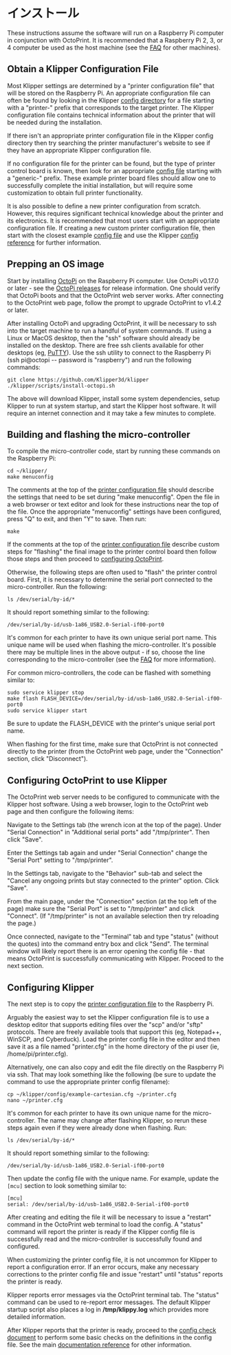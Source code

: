 # インストール

These instructions assume the software will run on a Raspberry Pi computer in conjunction with OctoPrint. It is recommended that a Raspberry Pi 2, 3, or 4 computer be used as the host machine (see the [FAQ](FAQ.md#can-i-run-klipper-on-something-other-than-a-raspberry-pi-3) for other machines).

## Obtain a Klipper Configuration File

Most Klipper settings are determined by a "printer configuration file" that will be stored on the Raspberry Pi. An appropriate configuration file can often be found by looking in the Klipper [config directory](../config/) for a file starting with a "printer-" prefix that corresponds to the target printer. The Klipper configuration file contains technical information about the printer that will be needed during the installation.

If there isn't an appropriate printer configuration file in the Klipper config directory then try searching the printer manufacturer's website to see if they have an appropriate Klipper configuration file.

If no configuration file for the printer can be found, but the type of printer control board is known, then look for an appropriate [config file](../config/) starting with a "generic-" prefix. These example printer board files should allow one to successfully complete the initial installation, but will require some customization to obtain full printer functionality.

It is also possible to define a new printer configuration from scratch. However, this requires significant technical knowledge about the printer and its electronics. It is recommended that most users start with an appropriate configuration file. If creating a new custom printer configuration file, then start with the closest example [config file](../config/) and use the Klipper [config reference](Config_Reference.md) for further information.

## Prepping an OS image

Start by installing [OctoPi](https://github.com/guysoft/OctoPi) on the Raspberry Pi computer. Use OctoPi v0.17.0 or later - see the [OctoPi releases](https://github.com/guysoft/OctoPi/releases) for release information. One should verify that OctoPi boots and that the OctoPrint web server works. After connecting to the OctoPrint web page, follow the prompt to upgrade OctoPrint to v1.4.2 or later.

After installing OctoPi and upgrading OctoPrint, it will be necessary to ssh into the target machine to run a handful of system commands. If using a Linux or MacOS desktop, then the "ssh" software should already be installed on the desktop. There are free ssh clients available for other desktops (eg, [PuTTY](https://www.chiark.greenend.org.uk/~sgtatham/putty/)). Use the ssh utility to connect to the Raspberry Pi (ssh pi@octopi -- password is "raspberry") and run the following commands:

```
git clone https://github.com/Klipper3d/klipper
./klipper/scripts/install-octopi.sh
```

The above will download Klipper, install some system dependencies, setup Klipper to run at system startup, and start the Klipper host software. It will require an internet connection and it may take a few minutes to complete.

## Building and flashing the micro-controller

To compile the micro-controller code, start by running these commands on the Raspberry Pi:

```
cd ~/klipper/
make menuconfig
```

The comments at the top of the [printer configuration file](#obtain-a-klipper-configuration-file) should describe the settings that need to be set during "make menuconfig". Open the file in a web browser or text editor and look for these instructions near the top of the file. Once the appropriate "menuconfig" settings have been configured, press "Q" to exit, and then "Y" to save. Then run:

```
make
```

If the comments at the top of the [printer configuration file](#obtain-a-klipper-configuration-file) describe custom steps for "flashing" the final image to the printer control board then follow those steps and then proceed to [configuring OctoPrint](#configuring-octoprint-to-use-klipper).

Otherwise, the following steps are often used to "flash" the printer control board. First, it is necessary to determine the serial port connected to the micro-controller. Run the following:

```
ls /dev/serial/by-id/*
```

It should report something similar to the following:

```
/dev/serial/by-id/usb-1a86_USB2.0-Serial-if00-port0
```

It's common for each printer to have its own unique serial port name. This unique name will be used when flashing the micro-controller. It's possible there may be multiple lines in the above output - if so, choose the line corresponding to the micro-controller (see the [FAQ](FAQ.md#wheres-my-serial-port) for more information).

For common micro-controllers, the code can be flashed with something similar to:

```
sudo service klipper stop
make flash FLASH_DEVICE=/dev/serial/by-id/usb-1a86_USB2.0-Serial-if00-port0
sudo service klipper start
```

Be sure to update the FLASH_DEVICE with the printer's unique serial port name.

When flashing for the first time, make sure that OctoPrint is not connected directly to the printer (from the OctoPrint web page, under the "Connection" section, click "Disconnect").

## Configuring OctoPrint to use Klipper

The OctoPrint web server needs to be configured to communicate with the Klipper host software. Using a web browser, login to the OctoPrint web page and then configure the following items:

Navigate to the Settings tab (the wrench icon at the top of the page). Under "Serial Connection" in "Additional serial ports" add "/tmp/printer". Then click "Save".

Enter the Settings tab again and under "Serial Connection" change the "Serial Port" setting to "/tmp/printer".

In the Settings tab, navigate to the "Behavior" sub-tab and select the "Cancel any ongoing prints but stay connected to the printer" option. Click "Save".

From the main page, under the "Connection" section (at the top left of the page) make sure the "Serial Port" is set to "/tmp/printer" and click "Connect". (If "/tmp/printer" is not an available selection then try reloading the page.)

Once connected, navigate to the "Terminal" tab and type "status" (without the quotes) into the command entry box and click "Send". The terminal window will likely report there is an error opening the config file - that means OctoPrint is successfully communicating with Klipper. Proceed to the next section.

## Configuring Klipper

The next step is to copy the [printer configuration file](#obtain-a-klipper-configuration-file) to the Raspberry Pi.

Arguably the easiest way to set the Klipper configuration file is to use a desktop editor that supports editing files over the "scp" and/or "sftp" protocols. There are freely available tools that support this (eg, Notepad++, WinSCP, and Cyberduck). Load the printer config file in the editor and then save it as a file named "printer.cfg" in the home directory of the pi user (ie, /home/pi/printer.cfg).

Alternatively, one can also copy and edit the file directly on the Raspberry Pi via ssh. That may look something like the following (be sure to update the command to use the appropriate printer config filename):

```
cp ~/klipper/config/example-cartesian.cfg ~/printer.cfg
nano ~/printer.cfg
```

It's common for each printer to have its own unique name for the micro-controller. The name may change after flashing Klipper, so rerun these steps again even if they were already done when flashing. Run:

```
ls /dev/serial/by-id/*
```

It should report something similar to the following:

```
/dev/serial/by-id/usb-1a86_USB2.0-Serial-if00-port0
```

Then update the config file with the unique name. For example, update the `[mcu]` section to look something similar to:

```
[mcu]
serial: /dev/serial/by-id/usb-1a86_USB2.0-Serial-if00-port0
```

After creating and editing the file it will be necessary to issue a "restart" command in the OctoPrint web terminal to load the config. A "status" command will report the printer is ready if the Klipper config file is successfully read and the micro-controller is successfully found and configured.

When customizing the printer config file, it is not uncommon for Klipper to report a configuration error. If an error occurs, make any necessary corrections to the printer config file and issue "restart" until "status" reports the printer is ready.

Klipper reports error messages via the OctoPrint terminal tab. The "status" command can be used to re-report error messages. The default Klipper startup script also places a log in **/tmp/klippy.log** which provides more detailed information.

After Klipper reports that the printer is ready, proceed to the [config check document](Config_checks.md) to perform some basic checks on the definitions in the config file. See the main [documentation reference](Overview.md) for other information.
